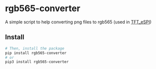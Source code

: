 # rgb565-converter

A simple script to help converting png files to rgb565 (used in [TFT_eSPI](https://github.com/Bodmer/TFT_eSPI))

## Install
```bash
# Then, install the package
pip install rgb565-converter
# or
pip3 install rgb565-converter
```
